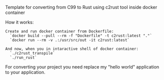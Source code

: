 Template for converting from C99 to Rust using c2rust tool inside docker container

How it works: 
    
    Create and run docker container from Dockerfile:
      `docker build --pull --rm -f "Dockerfile" -t c2rust:latest "."` 
      `docker run --rm -v .:/usr/src/out -it c2rust:latest`
   
    And now, when you in intaractive shell of docker container:
      `./c2rust_transpile`
      `./run_rust`

For converting your project you need replace my "hello world" application to your application.
    
